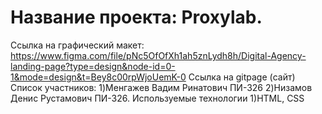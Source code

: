 # Название проекта: Proxylab.
Ссылка на графический макет: https://www.figma.com/file/pNc5OfOfXh1ah5znLydh8h/Digital-Agency-landing-page?type=design&node-id=0-1&mode=design&t=Bey8c00rpWjoUemK-0
Ссылка на gitpage (сайт)
Список участников: 1)Менгажев Вадим Ринатович ПИ-326 2)Низамов Денис Рустамович ПИ-326.
Используемые технологии 1)HTML, CSS
